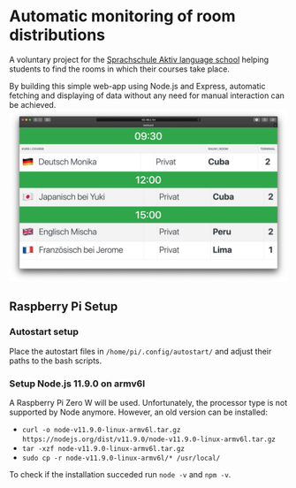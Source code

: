 # Automatic monitoring of room distributions
A voluntary project for the [Sprachschule Aktiv language school](https://www.sprachschule-aktiv-muenchen.de/) helping students to find the rooms in which their courses take place.

By building this simple web-app using Node.js and Express, automatic fetching and displaying of data without any need for manual interaction can be achieved.
![Screenshot](./screenshot.png)

## Raspberry Pi Setup

### Autostart setup
Place the autostart files in `/home/pi/.config/autostart/` and adjust their paths to the bash scripts.

### Setup Node.js 11.9.0 on armv6l
A Raspberry Pi Zero W will be used. Unfortunately, the processor type is not supported by Node anymore.
However, an old version can be installed:
- `curl -o node-v11.9.0-linux-armv6l.tar.gz https://nodejs.org/dist/v11.9.0/node-v11.9.0-linux-armv6l.tar.gz`
- `tar -xzf node-v11.9.0-linux-armv6l.tar.gz`
- `sudo cp -r node-v11.9.0-linux-armv6l/* /usr/local/`

To check if the installation succeded run `node -v` and `npm -v`.